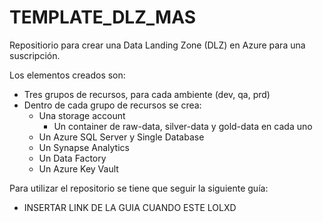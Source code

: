 # TEMPLATE_DLZ_MAS

Repositiorio para crear una Data Landing Zone (DLZ) en Azure para una suscripción.

Los elementos creados son:
- Tres grupos de recursos, para cada ambiente (dev, qa, prd)
- Dentro de cada grupo de recursos se crea:
    - Una storage account
        - Un container de raw-data, silver-data y gold-data en cada uno
    - Un Azure SQL Server y Single Database
    - Un Synapse Analytics
    - Un Data Factory
    - Un Azure Key Vault

Para utilizar el repositorio se tiene que seguir la siguiente guía:
- INSERTAR LINK DE LA GUIA CUANDO ESTE LOLXD